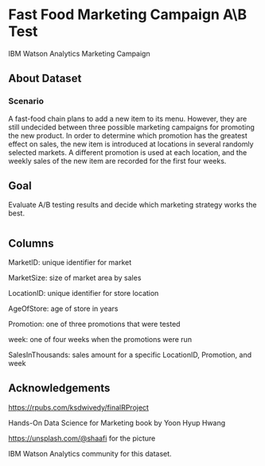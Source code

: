 # Fast Food Marketing Campaign A\B Test
IBM Watson Analytics Marketing Campaign

## About Dataset
### Scenario
A fast-food chain plans to add a new item to its menu. However, they are still undecided between three possible marketing campaigns
for promoting the new product. In order to determine which promotion has the greatest effect on sales, the new item is introduced at locations in several randomly selected markets.
A different promotion is used at each location, and the weekly sales of the new item are recorded for the first four weeks.
## Goal
Evaluate A/B testing results and decide which marketing strategy works the best.
#
## Columns
MarketID: unique identifier for market

MarketSize: size of market area by sales

LocationID: unique identifier for store location

AgeOfStore: age of store in years

Promotion: one of three promotions that were tested

week: one of four weeks when the promotions were run

SalesInThousands: sales amount for a specific LocationID, Promotion, and week

## Acknowledgements
https://rpubs.com/ksdwivedy/finalRProject

Hands-On Data Science for Marketing book by Yoon Hyup Hwang

https://unsplash.com/@shaafi for the picture

IBM Watson Analytics community for this dataset.
